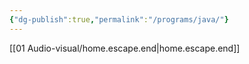```yaml
---
{"dg-publish":true,"permalink":"/programs/java/"}
---
```


[[01   Audio-visual/home.escape.end\|home.escape.end]]
